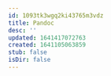 ```yaml
---
id: 1093tk3wgq2ki43765m3vdz
title: Pandoc
desc: ''
updated: 1641417072763
created: 1641105063859
stub: false
isDir: false
---
```



